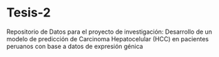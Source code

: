# Tesis-2
Repositorio de Datos para el proyecto de investigación: Desarrollo de un modelo de predicción de Carcinoma Hepatocelular (HCC) en pacientes peruanos con base a datos de expresión génica
